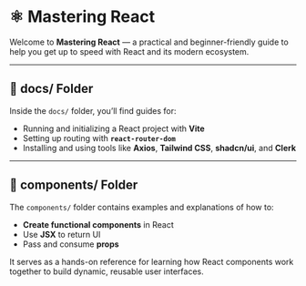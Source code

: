 # ⚛️ Mastering React

Welcome to **Mastering React** — a practical and beginner-friendly guide to help you get up to speed with React and its modern ecosystem.

---

## 📁 docs/ Folder

Inside the `docs/` folder, you’ll find guides for:

- Running and initializing a React project with **Vite**
- Setting up routing with **`react-router-dom`**
- Installing and using tools like **Axios**, **Tailwind CSS**, **shadcn/ui**, and **Clerk**

---

## 📁 components/ Folder

The `components/` folder contains examples and explanations of how to:

- **Create functional components** in React
- Use **JSX** to return UI
- Pass and consume **props**

It serves as a hands-on reference for learning how React components work together to build dynamic, reusable user interfaces.
```
